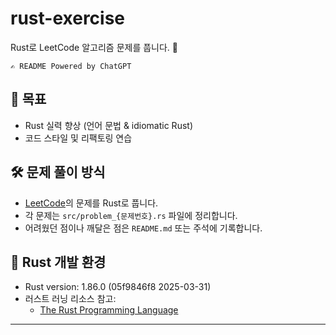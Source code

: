 # rust-exercise

Rust로 LeetCode 알고리즘 문제를 풉니다. 🦀

`✍️ README Powered by ChatGPT`

## 🧠 목표

- Rust 실력 향상 (언어 문법 & idiomatic Rust)
- 코드 스타일 및 리팩토링 연습

## 🛠️ 문제 풀이 방식

- [LeetCode](https://leetcode.com/)의 문제를 Rust로 풉니다.
- 각 문제는 `src/problem_{문제번호}.rs` 파일에 정리합니다.
- 어려웠던 점이나 깨달은 점은 `README.md` 또는 주석에 기록합니다.

## 🦀 Rust 개발 환경

- Rust version: 1.86.0 (05f9846f8 2025-03-31)
- 러스트 러닝 리소스 참고:
  - [The Rust Programming Language](https://doc.rust-lang.org/book/)

---
